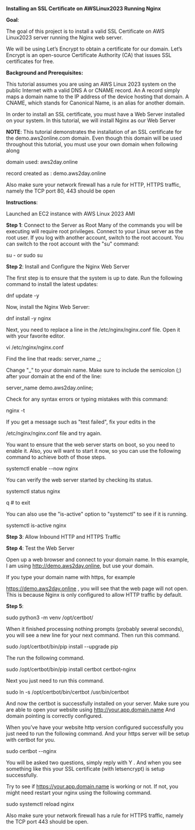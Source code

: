 **Installing an SSL Certificate on AWSLinux2023 Running Nginx**

**Goal**:

The goal of this project is to install a valid SSL Certificate on AWS Linux2023 server running the Nginx web server.

We will be using Let’s Encrypt to obtain a certificate for our domain. Let’s Encrypt is an open-source Certificate Authority (CA) that issues SSL certificates for free.

**Background and Prerequisites:**

This tutorial assumes you are using an AWS Linux 2023 system on the public Internet with a valid DNS A or CNAME record. An A record simply maps a domain name to the IP address of the device hosting that domain. A CNAME, which stands for Canonical Name, is an alias for another domain.

In order to install an SSL certificate, you must have a Web Server installed on your system. In this tutorial, we will install Nginx as our Web Server

**NOTE**: This tutorial demonstrates the installation of an SSL certificate for the demo.aws2online.com domain. Even though this domain will be used throughout this tutorial, you must use your own domain when following along

domain used:  aws2day.online

record created as :  demo.aws2day.online

Also make sure your network firewall has a rule for HTTP, HTTPS traffic, namely the TCP port 80, 443 should be open

**Instructions**:

Launched an EC2 instance with AWS Linux 2023 AMI

**Step 1**: Connect to the Server as Root Many of the commands you will be executing will require root privileges. Connect to your Linux server as the root user. If you log with another account, switch to the root account. You can switch to the root account with the "su" command:

su -  or sudo su 

**Step 2**: Install and Configure the Nginx Web Server

The first step is to ensure that the system is up to date. Run the following command to install the latest updates:

dnf update -y

Now, install the Nginx Web Server:

dnf install -y nginx

Next, you need to replace a line in the /etc/nginx/nginx.conf file. Open it with your favorite editor.

vi /etc/nginx/nginx.conf

Find the line that reads:
server_name _;

Change "_" to your domain name. Make sure to include the semicolon (;) after your domain at the end of the line:

server_name demo.aws2day.online;

Check for any syntax errors or typing mistakes with this command:

nginx -t

If you get a message such as "test failed", fix your edits in the

/etc/nginx/nginx.conf file and try again.

You want to ensure that the web server starts on boot, so you need to enable it. Also, you will want to start it now, so you can use the following command to achieve both of those steps.

systemctl enable --now nginx

You can verify the web server started by checking its status.

systemctl status nginx

q  # to exit 

You can also use the "is-active" option to "systemctl" to see if it is running.

systemctl is-active nginx

**Step 3**: Allow Inbound HTTP and HTTPS Traffic

**Step 4**: Test the Web Server

Open up a web browser and connect to your domain name. In this example, I am using http://demo.aws2day.online, but use your domain.

If you type your domain name with https, for example

https://demo.aws2day.online , you will see that the web page will not open. This is because Nginx is only configured to allow HTTP traffic by default.

**Step 5**: 

sudo python3 -m venv /opt/certbot/

When it finished processing nothing prompts (probably several seconds), you will see a new line for your next command. Then run this command.

sudo /opt/certbot/bin/pip install --upgrade pip

The run the following command.

sudo /opt/certbot/bin/pip install certbot certbot-nginx


Next you just need to run this command.

sudo ln -s /opt/certbot/bin/certbot /usr/bin/certbot

And now the certbot is successfully installed on your server. Make sure you are able to open your website using http://your.app.domain.name And domain pointing is correctly configured.

When you’ve have your website http version configured successfully you just need to run the following command. And your https server will be setup with certbot for you.

sudo certbot --nginx


You will be asked two questions, simply reply with Y . And when you see something like this your SSL certificate (with letsencrypt) is setup successfully.

Try to see if https://your.app.domain.name is working or not. If not, you might need restart your nginx using the following command.

sudo systemctl reload nginx

Also make sure your network firewall has a rule for HTTPS traffic, namely the TCP port 443 should be open.

